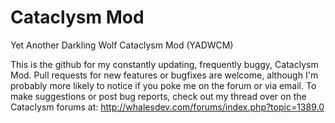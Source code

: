 Cataclysm Mod
============
Yet Another Darkling Wolf Cataclysm Mod (YADWCM)

This is the github for my constantly updating, frequently buggy, Cataclysm Mod.
Pull requests for new features or bugfixes are welcome, although I'm probably more likely to notice if you poke me on the forum or via email.
To make suggestions or post bug reports, check out my thread over on the Cataclysm forums at: http://whalesdev.com/forums/index.php?topic=1389.0
